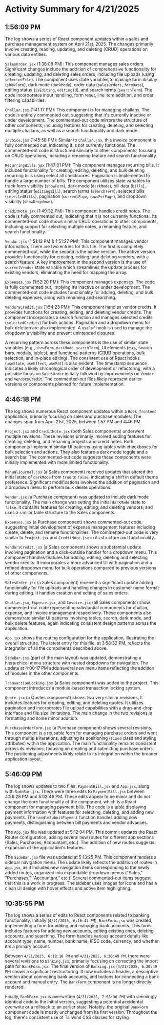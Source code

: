 # Activity Summary for 4/21/2025

## 1:56:09 PM
The log shows a series of React component updates within a sales and purchase management system on April 21st, 2025.  The changes primarily involve creating, reading, updating, and deleting (CRUD) operations on various data entities.

`SalesOrder.jsx` (1:38:08 PM): This component manages sales orders.  Significant changes include the addition of comprehensive functionality for creating, updating, and deleting sales orders, including file uploads (using `selectedFile`).  The component uses state variables to manage form display (`showForm`), dark mode (`darkMode`), order data (`salesOrders`, `formData`), editing status (`isEditing`, `editingId`), and search terms (`searchTerm`).  The code incorporates input handling, form reset, line item addition, and order filtering capabilities.

`Challan.jsx` (1:41:17 PM): This component is for managing challans.  The code is entirely commented out, suggesting that it's currently inactive or under development. The commented-out code mirrors the structure of other components, including features for creating, deleting, and selecting multiple challans, as well as a search functionality and dark mode.

`Invoice.jsx` (1:45:58 PM):  Similar to `Challan.jsx`, this invoice component is fully commented out, indicating it is not currently functional.  The commented-out code is structured similarly to other components, focusing on CRUD operations, including a renaming feature and search functionality.

`RecurringBills.jsx` (1:47:01 PM): This component manages recurring bills.  It includes functionality for creating, editing, deleting, and bulk deleting recurring bills using select all checkboxes.  Pagination is implemented to handle a large number of bills.  The component utilizes state variables to track form visibility (`showForm`), dark mode (`darkMode`), bill data (`bills`), editing status (`editingBill`), search terms (`searchTerm`), selected bills (`selectedBills`), pagination (`currentPage`, `rowsPerPage`), and dropdown visibility (`showDropdown`).

`CreditNote.jsx` (1:49:32 PM): This component handles credit notes.  The code is fully commented out, indicating that it is not currently functional. Its commented-out code shows similar CRUD operations to other components, including support for selecting multiple notes, a renaming feature, and search functionality.

`Vendor.jsx` (1:51:13 PM & 1:51:27 PM):  This component manages vendor information.  There are two entries for this file. The first is completely commented-out, while the second is the active version.  The active version provides functionality for creating, editing, and deleting vendors, with a search feature.  A key improvement in the second version is the use of `currentVendor` state variable which streamlines the update process for existing vendors, eliminating the need for mapping the array.

`Expenses.jsx` (1:52:20 PM): This component manages expenses. The code is fully commented out, implying it’s inactive or under development.  The commented-out code includes functionality for adding, deleting, and bulk deleting expenses, along with renaming and searching.

`VendorsCredit.jsx` (1:54:23 PM): This component handles vendor credits. It provides functions for creating, editing, and deleting vendor credits.  The component incorporates a search function and manages selected credits (`selectedCredits`) for bulk actions. Pagination and a dropdown menu for bulk deletion are also implemented.  A `useRef` hook is used to manage the dropdown's visibility and prevent unintended closures.


A recurring pattern across these components is the use of similar state variables (e.g., `showForm`, `darkMode`, `searchTerm`), UI elements (e.g., search bars, modals, tables), and functional patterns (CRUD operations, bulk selection, and in-place editing).  The consistent use of React hooks (`useState`, `useEffect`, `useRef`) is also evident.  The timestamp sequence indicates a likely chronological order of development or refactoring, with a possible focus on `SalesOrder` initially followed by improvements on `Vendor` and `VendorsCredit`. The commented-out files likely represent earlier versions or components planned for future implementation.


## 4:46:18 PM
The log shows numerous React component updates within a `Book_frontend` application, primarily focusing on sales and purchase modules.  The changes span from April 21st, 2025, between 1:57 PM and 4:46 PM.

`Project.jsx` and `CreditNote.jsx`  (both Sales components) underwent multiple revisions.  These revisions primarily involved adding features for creating, deleting, and renaming projects and credit notes.  Both components implement similar UI patterns using tables with checkboxes for bulk selection and actions. They also feature a dark mode toggle and a search bar.  The commented-out code suggests these components were initially implemented with more limited functionality.

`ManualJournal.jsx` (a Sales component) received updates that altered the initial state of `darkMode` from `true` to `false`, indicating a shift in default theme preference.  Significant modifications involved the addition of pagination and a dropdown menu to perform bulk delete operations.


`Vendor.jsx` (a Purchase component) was updated to include dark mode functionality. The main change was setting the initial `darkMode` state to `false`. It contains features for creating, editing, and deleting vendors, and uses a similar table structure to the Sales components.

`Expenses.jsx` (a Purchase component) shows commented-out code, suggesting initial development of expense management features including create, delete, and rename functionalities. The commented-out code is very similar to `Project.jsx` and `CreditNote.jsx` in its structure and functionality.

`VendorsCredit.jsx` (a Sales component) shows a substantial update involving pagination and a click-outside handler for a dropdown menu.  This component handles features for adding, editing, deleting and selecting vendor credits.  It incorporates a more advanced UI with pagination and a refined dropdown menu for bulk operations compared to previous versions of other components.

`SalesOrder.jsx` (a Sales component)  received a significant update adding functionality for file uploads and handling changes in customer name format during editing. It handles creation and editing of sales orders.

`Challan.jsx`,  `Expense.jsx`, and `Invoice.jsx` (all Sales components) show commented-out code representing substantial components for challan, expense, and invoice management respectively.   These components also demonstrate similar UI patterns involving tables, search, dark mode, and bulk delete features, again indicating consistent design patterns across the application.


`App.jsx` shows the routing configuration for the application, illustrating the overall structure. The latest entry for this file, at 3:58:32 PM, reflects the integration of all the components described above.

`SideBar.jsx` (part of the main layout)  was updated, demonstrating a hierarchical menu structure with nested dropdowns for navigation.   The update at 4:00:17 PM adds several new menu items reflecting the addition of modules in the other components.


`TransactionLocking.jsx` (a Sales component) was added to the project. This component introduces a module-based transaction locking system.


`Quote.jsx` (a Quotes component)  shows two very similar revisions,  It includes features for creating, editing, and deleting quotes.  It utilizes pagination and incorporates file upload capabilities with a drag-and-drop interface and file size limitations. The main change in the two revisions is formatting and some minor addition.


`PurchaseOrderForm.jsx` (a Purchase component) shows several revisions. This component is a reusable form for managing purchase orders and went through multiple iterations, adjusting its positioning (`fixed` class and styling attributes) within the application.  The main functionality remains consistent across its revisions, focusing on creating and submitting purchase orders.  The positioning adjustments likely relate to its integration within the broader application layout.


## 5:46:09 PM
The log shows updates to two files: `PaymentBill.jsx` and `App.jsx`,  along with `SideBar.jsx`.  There were three edits to `PaymentBill.jsx` between 4:56:28 PM and 5:02:46 PM.  These edits appear to be minor and do not change the core functionality of the component, which is a React component for managing payment bills. The code is a table displaying payment information with features for selecting, deleting, and adding new payments.  The `handleSubmitPayment` function handles adding new payments, distinguishing between bill payments and vendor advances.

The `App.jsx` file was updated at 5:12:04 PM. This commit updates the React Router configuration, adding several new routes for different app sections (Sales, Purchases, Accountant, etc.).  The addition of new routes suggests expansion of the application's features.

The `SideBar.jsx` file was updated at 5:13:25 PM. This component renders a sidebar navigation menu. The update likely reflects the addition of routes in `App.jsx`, as it includes new navigation items corresponding to the newly added routes,  organized into expandable dropdown menus ("Sales," "Purchases," "Accountant," etc.).  Several commented-out items suggest that this is a work in progress.  The sidebar uses images for icons and has a clean UI design with hover effects and active item highlighting.


## 10:35:55 PM
The log shows a series of edits to React components related to banking functionality.  Initially (`4/21/2025, 6:16:41 PM`), `BankForm.jsx` was created, implementing a form for adding and managing bank accounts. This form includes features for adding new accounts, editing existing ones, deleting accounts, and searching. The form handles various account details like account type, name, number, bank name, IFSC code, currency, and whether it's a primary account.

Between `4/21/2025, 6:18:18 PM` and `4/21/2025, 6:20:49 PM`, there were several revisions to `Banking.jsx`, primarily focusing on correcting the import path for `BankForm.jsx`.  The final version of `Banking.jsx` (`4/21/2025, 6:20:49 PM`) shows a significant restructuring. It now includes a header, a descriptive section about connecting bank accounts, and buttons for connecting a bank account and manual entry. The `BankForm` component is no longer directly rendered.


Finally, `BankForm.jsx` is overwritten (`4/21/2025, 7:58:30 PM`) with seemingly identical code to the initial version, suggesting a potential accidental overwrite or a rollback to an earlier state.  Notably, the original `BankForm` component code is mostly unchanged from its first version.  Throughout the log, there's consistent use of Tailwind CSS classes for styling.
